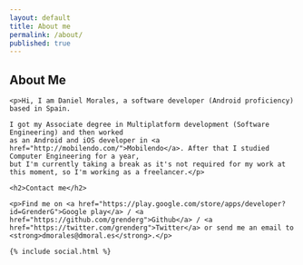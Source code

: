 ```yaml
---
layout: default
title: About me
permalink: /about/
published: true
---
```


<div id="about">
	<h2><i class="fa fa-user"></i> About Me</h2>

	<p>Hi, I am Daniel Morales, a software developer (Android proficiency) based in Spain. 

	I got my Associate degree in Multiplatform development (Software Engineering) and then worked
	as an Android and iOS developer in <a href="http://mobilendo.com/">Mobilendo</a>. After that I studied Computer Engineering for a year,
	but I'm currently taking a break as it's not required for my work at this moment, so I'm working as a freelancer.</p>

	<h2>Contact me</h2>

	<p>Find me on <a href="https://play.google.com/store/apps/developer?id=GrenderG">Google play</a> / <a href="https://github.com/grenderg">Github</a> / <a href="https://twitter.com/grenderg">Twitter</a> or send me an email to <strong>dmorales@dmoral.es</strong>.</p>

	{% include social.html %}
</div>
